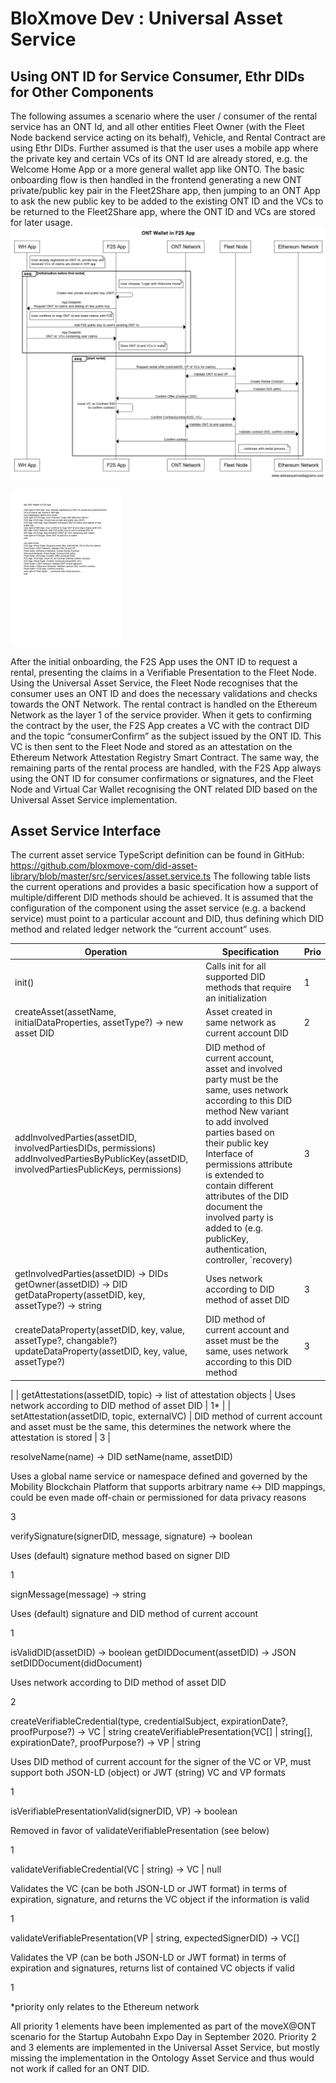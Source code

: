 # BloXmove Dev : Universal Asset Service
## Using ONT ID for Service Consumer, Ethr DIDs for Other Components
The following assumes a scenario where the user / consumer of the rental service has an ONT Id, and all other entities Fleet Owner (with the Fleet Node backend service acting on its behalf), Vehicle, and Rental Contract are using Ethr DIDs. Further assumed is that the user uses a mobile app where the private key and certain VCs of its ONT Id are already stored, e.g. the Welcome Home App or a more general wallet app like ONTO.
The basic onboarding flow is then handled in the frontend generating a new ONT private/public key pair in the Fleet2Share app, then jumping to an ONT App to ask the new public key to be added to the existing ONT ID and the VCs to be returned to the Fleet2Share app, where the ONT ID and VCs are stored for later usage.
![This is an image](https://raw.githubusercontent.com/yatin902/test/main/2234351276/4498260048.png)

![This is an image](https://raw.githubusercontent.com/yatin902/test/main/2234351276/4498227256.jpg)

After the initial onboarding, the F2S App uses the ONT ID to request a rental, presenting the claims in a Verifiable Presentation to the Fleet Node. Using the Universal Asset Service, the Fleet Node recognises that the consumer uses an ONT ID and does the necessary validations and checks towards the ONT Network. The rental contract is handled on the Ethereum Network as the layer 1 of the service provider. When it gets to confirming the contract by the user, the F2S App creates a VC with the contract DID and the topic “consumerConfirm” as the subject issued by the ONT ID. This VC is then sent to the Fleet Node and stored as an attestation on the Ethereum Network Attestation Registry Smart Contract.
The same way, the remaining parts of the rental process are handled, with the F2S App always using the ONT ID for consumer confirmations or signatures, and the Fleet Node and Virtual Car Wallet recognising the ONT related DID based on the Universal Asset Service implementation.

## Asset Service Interface
The current asset service TypeScript definition can be found in GitHub: https://github.com/bloxmove-com/did-asset-library/blob/master/src/services/asset.service.ts
The following table lists the current operations and provides a basic specification how a support of multiple/different DID methods should be achieved.
It is assumed that the configuration of the component using the asset service (e.g. a backend service) must point to a particular account and DID, thus defining which DID method and related ledger network the “current account” uses.

| Operation | Specification | Prio |
| --------- | ------------- | ---- |
| init() | Calls init for all supported DID methods that require an initialization | 1 |
| createAsset(assetName, initialDataProperties, assetType?) → new asset DID | Asset created in same network as current account DID | 2 |
| addInvolvedParties(assetDID, involvedPartiesDIDs, permissions) addInvolvedPartiesByPublicKey(assetDID, involvedPartiesPublicKeys, permissions) | DID method of current account, asset and involved party must be the same, uses network according to this DID method New variant to add involved parties based on their public key Interface of permissions attribute is extended to contain different attributes of the DID document the involved party is added to (e.g. publicKey, authentication, controller, `recovery) | 3 |
| getInvolvedParties(assetDID) → DIDs getOwner(assetDID) → DID getDataProperty(assetDID, key, assetType?) → string | Uses network according to DID method of asset DID | 3 |
| createDataProperty(assetDID, key, value, assetType?, changable?) updateDataProperty(assetDID, key, value, assetType?) | DID method of current account and asset must be the same, uses network according to this DID method | 3
 |
| getAttestations(assetDID, topic) → list of attestation objects | Uses network according to DID method of asset DID | 1* |
| setAttestation(assetDID, topic, externalVC) | DID method of current account and asset must be the same, this determines the network where the attestation is stored | 3 |

resolveName(name) → DID
setName(name, assetDID)

Uses a global name service or namespace defined and governed by the Mobility Blockchain Platform that supports arbitrary name ↔︎ DID mappings, could be even made off-chain or permissioned for data privacy reasons

3

verifySignature(signerDID, message, signature) → boolean

Uses (default) signature method based on signer DID

1

signMessage(message) → string

Uses (default) signature and DID method of current account

1

isValidDID(assetDID) → boolean
getDIDDocument(assetDID) → JSON
setDIDDocument(didDocument)

Uses network according to DID method of asset DID

2

createVerifiableCredential(type, credentialSubject, expirationDate?, proofPurpose?) → VC | string
createVerifiablePresentation(VC[] | string[], expirationDate?, proofPurpose?) → VP | string

Uses DID method of current account for the signer of the VC or VP, must support both JSON-LD (object) or JWT (string) VC and VP formats

1

isVerifiablePresentationValid(signerDID, VP) → boolean

Removed in favor of validateVerifiablePresentation (see below)

1

validateVerifiableCredential(VC | string) → VC | null

Validates the VC (can be both JSON-LD or JWT format) in terms of expiration, signature, and returns the VC object if the information is valid

1

validateVerifiablePresentation(VP | string, expectedSignerDID) → VC[]

Validates the VP (can be both JSON-LD or JWT format) in terms of expiration and signatures, returns list of contained VC objects if valid

1

*priority only relates to the Ethereum network

All priority 1 elements have been implemented as part of the moveX@ONT scenario for the Startup Autobahn Expo Day in September 2020. Priority 2 and 3 elements are implemented in the Universal Asset Service, but mostly missing the implementation in the Ontology Asset Service and thus would not work if called for an ONT DID.
